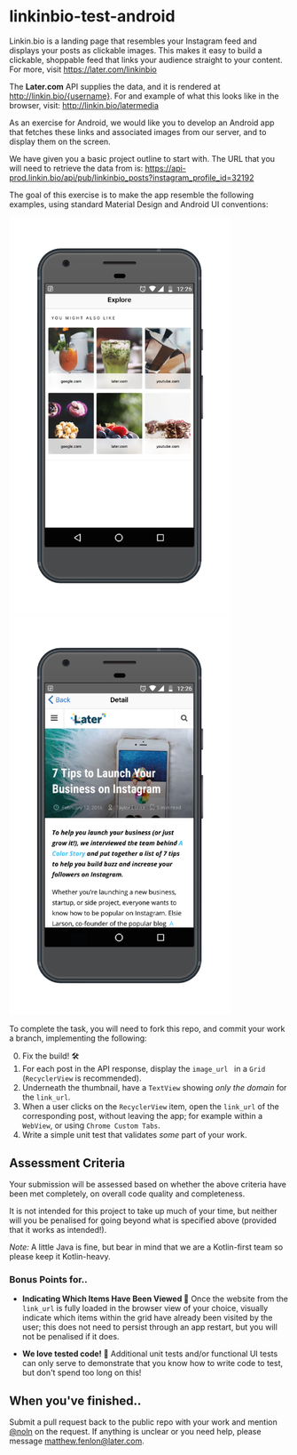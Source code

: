 # linkinbio-test-android
Linkin.bio is a landing page that resembles your Instagram feed and displays your posts as clickable images. This makes it easy to build a clickable, shoppable feed that links your audience straight to your content.
For more, visit https://later.com/linkinbio

The **Later.com** API supplies the data, and it is rendered at <http://linkin.bio/{username}>. For and example of what this looks like in the browser, visit: <http://linkin.bio/latermedia>

As an exercise for Android, we would like you to develop an Android app that fetches these links and associated images from our server, and to display them on the screen.

We have given you a basic project outline to start with. The URL that you will need to retrieve the data from is: <https://api-prod.linkin.bio/api/pub/linkinbio_posts?instagram_profile_id=32192>

The goal of this exercise is to make the app resemble the following examples, using standard Material Design and Android UI conventions:

<img src="explore-grod.png" width="400"><img src="detail-webview.png" width="400">

To complete the task, you will need to fork this repo, and commit your work a branch, implementing the following:

0. Fix the build! 🛠
1. For each post in the API response, display the `image_url ` in a `Grid` (`RecyclerView` is recommended).
2. Underneath the thumbnail, have a `TextView` showing *only the domain* for the `link_url`.
3. When a user clicks on the `RecyclerView` item, open the `link_url` of the corresponding post, without leaving the app; for example within a `WebView`, or using `Chrome Custom Tabs`.
4. Write a simple unit test that validates *some* part of your work.


## Assessment Criteria

Your submission will be assessed based on whether the above criteria have been met completely, on overall code quality and completeness.

It is not intended for this project to take up much of your time, but neither will you be penalised for going beyond what is specified above (provided that it works as intended!).

*Note:* A little Java is fine, but bear in mind that we are a Kotlin-first team so please keep it Kotlin-heavy.

### Bonus Points for..

* **Indicating Which Items Have Been Viewed 🧐** Once the website from the `link_url` is fully loaded in the browser view of your choice, visually indicate which items within the grid have already been visited by the user; this does not need to persist through an app restart, but you will not be penalised if it does.

* **We love tested code! 🥰** Additional unit tests and/or functional UI tests can only serve to demonstrate that you know how to write code to test, but don't spend too long on this!

## When you've finished..

Submit a pull request back to the public repo with your work and mention [@noln](https://github.com/noln) on the request. If anything is unclear or you need help, please message [matthew.fenlon@later.com](matthew.fenlon@later.com).
